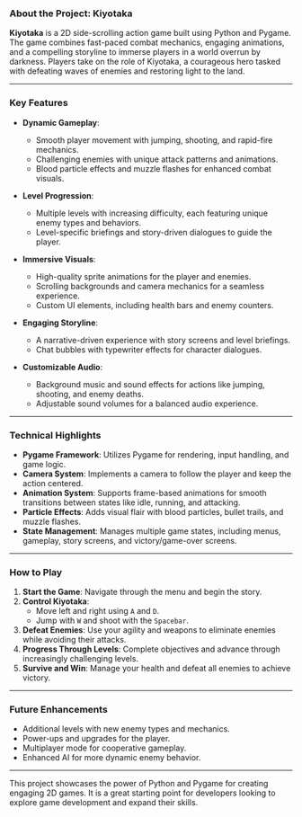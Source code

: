 ### **About the Project: Kiyotaka**

**Kiyotaka** is a 2D side-scrolling action game built using Python and Pygame. The game combines fast-paced combat mechanics, engaging animations, and a compelling storyline to immerse players in a world overrun by darkness. Players take on the role of Kiyotaka, a courageous hero tasked with defeating waves of enemies and restoring light to the land.

---

### **Key Features**
- **Dynamic Gameplay**: 
  - Smooth player movement with jumping, shooting, and rapid-fire mechanics.
  - Challenging enemies with unique attack patterns and animations.
  - Blood particle effects and muzzle flashes for enhanced combat visuals.

- **Level Progression**:
  - Multiple levels with increasing difficulty, each featuring unique enemy types and behaviors.
  - Level-specific briefings and story-driven dialogues to guide the player.

- **Immersive Visuals**:
  - High-quality sprite animations for the player and enemies.
  - Scrolling backgrounds and camera mechanics for a seamless experience.
  - Custom UI elements, including health bars and enemy counters.

- **Engaging Storyline**:
  - A narrative-driven experience with story screens and level briefings.
  - Chat bubbles with typewriter effects for character dialogues.

- **Customizable Audio**:
  - Background music and sound effects for actions like jumping, shooting, and enemy deaths.
  - Adjustable sound volumes for a balanced audio experience.

---

### **Technical Highlights**
- **Pygame Framework**: Utilizes Pygame for rendering, input handling, and game logic.
- **Camera System**: Implements a camera to follow the player and keep the action centered.
- **Animation System**: Supports frame-based animations for smooth transitions between states like idle, running, and attacking.
- **Particle Effects**: Adds visual flair with blood particles, bullet trails, and muzzle flashes.
- **State Management**: Manages multiple game states, including menus, gameplay, story screens, and victory/game-over screens.

---

### **How to Play**
1. **Start the Game**: Navigate through the menu and begin the story.
2. **Control Kiyotaka**:
   - Move left and right using `A` and `D`.
   - Jump with `W` and shoot with the `Spacebar`.
3. **Defeat Enemies**: Use your agility and weapons to eliminate enemies while avoiding their attacks.
4. **Progress Through Levels**: Complete objectives and advance through increasingly challenging levels.
5. **Survive and Win**: Manage your health and defeat all enemies to achieve victory.

---

### **Future Enhancements**
- Additional levels with new enemy types and mechanics.
- Power-ups and upgrades for the player.
- Multiplayer mode for cooperative gameplay.
- Enhanced AI for more dynamic enemy behavior.

---

This project showcases the power of Python and Pygame for creating engaging 2D games. It is a great starting point for developers looking to explore game development and expand their skills.
